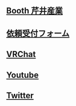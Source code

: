 ## [Booth 芹井産業](https://serie-tech.booth.pm/)　
## [依頼受付フォーム](https://docs.google.com/forms/d/e/1FAIpQLSfCkqBf6QmNgZIds2IXQvbmaE-6BFJxWn0vaJ6XQUGxYxyj4A/viewform?usp=sf_link)
## [VRChat](https://vrchat.com/home/user/usr_baf97a69-5a4e-4162-9fbb-ba4a2b79854c)
## [Youtube](https://www.youtube.com/user/Zerryfurai)
## [Twitter](https://twitter.com/zerry_furai)
